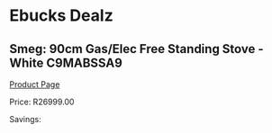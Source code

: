 
# Ebucks Dealz
## Smeg: 90cm Gas/Elec Free Standing Stove - White C9MABSSA9
[Product Page](https://www.ebucks.com/web/shop/productSelected.do?prodId=1237731073&catId=1196429345)

Price: R26999.00

Savings: 


	